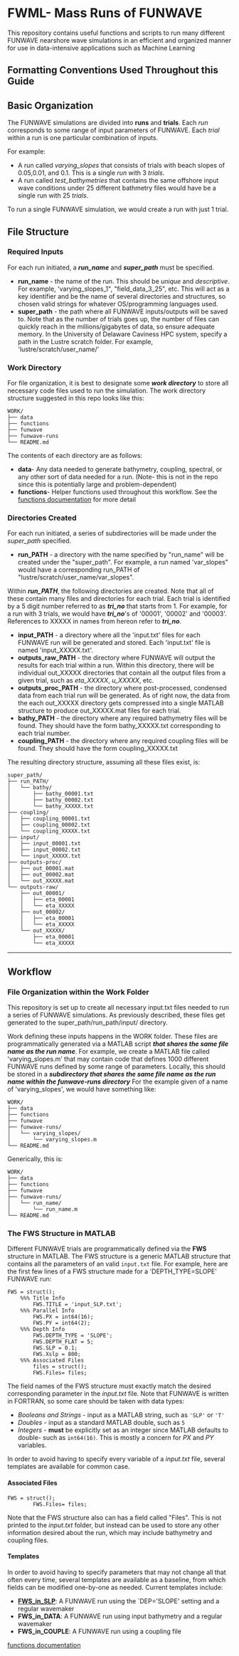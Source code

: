 # FWML- Mass Runs of FUNWAVE 

This repository contains useful functions and scripts to run many different FUNWAVE nearshore wave simulations in an efficient
and organized manner for use in data-intensive applications such as Machine Learning

## Formatting Conventions Used Throughout this Guide


## Basic Organization

The FUNWAVE simulations are divided into **runs** and **trials**. Each *run* corresponds to some 
range of input parameters of FUNWAVE. Each *trial* within a run is one particular combination 
of inputs.

For example:
* A run called *varying_slopes* that consists of trials with beach slopes of 0.05,0.01, and 0.1.
  This is a single *run* with 3 *trials*.
* A run called *test_bathymetries*  that contains the same offshore input wave conditions under 
25 different bathmetry files would have be a single run with 25 *trials*.

To run a single FUNWAVE simulation, we would create a run with just 1 trial. 

## File Structure



### Required Inputs

For each run initiated, a ***run_name*** and ***super_path*** must be specified.
* **run_name** - the name of the run. This should be *unique* and *descriptive*. For example, 
'varying_slopes_1", "field_data_3_25", etc. This will act as a key identifier and be the name 
of several directories and structures, so chosen valid strings for whatever OS/programming
languages used.
* **super_path** - the path where all FUNWAVE inputs/outputs will be saved to. Note that as
the number of trials goes up, the number of files can quickly reach in the millions/gigabytes
of data, so ensure adequate memory. In the University of Delaware Caviness HPC system, specify
a path in the Lustre scratch folder. For example, 'lustre/scratch/user_name/'

### Work Directory

For file organization, it is best to designate some ***work directory*** to store all 
necessary code files used to run the simulation. The work directory structure suggested in
this repo looks like this:

```
WORK/
├── data
├── functions
├── funwave
├── funwave-runs
└── README.md
```

The contents of each directory are as follows:

* **data**- Any data needed to generate bathymetry, coupling, spectral, or any other sort 
of data needed for a run. (Note- this is not in the repo since this is potentially large
and problem-dependent)
* **functions**- Helper functions used throughout this workflow. 
See the [functions documentation](doc/functions.md) for more detail

### Directories Created

For each run initiated, a series of subdirectories will be made under the *super_path* specified.
* **run_PATH** - a directory with the name specified by "run_name" will be created under the
"super_path". For example, a run named 'var_slopes" would have a corresponding run_PATH
of "lustre/scratch/user_name/var_slopes".

Within ***run_PATH***, the following directories are created. Note that all of these contain many files and
directories for each trial. Each trial is identified by a 5 digit number referred to as 
***tri_no*** that starts from 1. For example, for a run with 3 trials, we would have ***tri_no***'s
of '00001', '00002' and '00003'. References to XXXXX in names from hereon refer to ***tri_no***.
* **input_PATH** - a directory where all the 'input.txt' files for each FUNWAVE run will be 
generated and stored. Each 'input.txt' file is named 'input_XXXXX.txt'.
* **outputs_raw_PATH** - the directory where FUNWAVE will output the results for each trial within a run. 
Within this directory, there will be individual out_XXXXX directories that contain all the output files
from a given trial, such as *eta_XXXXX*, *u_XXXXX*, etc.
* **outputs_proc_PATH** - the directory where post-processed, condensed data from each trial run will be
generated. As of right now, the data from the each out_XXXXX directory gets compressed into a single MATLAB 
structure to produce out_XXXXX.mat files for each trial.
* **bathy_PATH** - the directory where any required bathymetry files will be found. They should have the 
form bathy_XXXXX.txt corresponding to each trial number.
* **coupling_PATH** - the directory where any required coupling files will be found. They should have the 
form coupling_XXXXX.txt

The resulting directory structure, assuming all these files exist, is:

```
super_path/
├── run_PATH/
│   └── bathy/
│       ├── bathy_00001.txt
│       ├── bathy_00002.txt
│       └── bathy_XXXXX.txt
├── coupling/
│   ├── coupling_00001.txt
│   ├── coupling_00002.txt
│   └── coupling_XXXXX.txt
├── input/
│   ├── input_00001.txt
│   ├── input_00002.txt
│   └── input_XXXXX.txt
├── outputs-proc/
│   ├── out_00001.mat
│   ├── out_00002.mat
│   └── out_XXXXX.mat
└── outputs-raw/
    ├── out_00001/
    │   ├── eta_00001
    │   └── eta_XXXXX
    ├── out_00002/
    │   ├── eta_00001
    │   └── eta_XXXXX
    └── out_XXXXX/
        ├── eta_00001
        └── eta_XXXXX
```

---

## Workflow

### File Organization within the Work Folder
This repository is set up to create all necessary input.txt files needed to run a series 
of FUNWAVE simulations. As previously described, these files get generated to the 
super_path/run_path/input/ directory. 

Work defining these inputs happens in the WORK folder. These files are programmatically generated via a 
MATLAB script ***that shares the same file name as the run name***. For example, we create
a MATLAB file called 'varying_slopes.m' that may contain code that defines 1000 different FUNWAVE
runs defined by some range of parameters. Locally, this should be stored
in a ***subdirectory that shares the same file name as the run name within the funwave-runs directory*** 
For the example given of a name of 'varying_slopes', we would have something like:
```
WORK/
├── data
├── functions
├── funwave
├── funwave-runs/
│   └── varying_slopes/
│       └── varying_slopes.m
└── README.md
```

Generically, this is:
```
WORK/
├── data
├── functions
├── funwave
├── funwave-runs/
│   └── run_name/
│       └── run_name.m
└── README.md
```

### The FWS Structure in MATLAB
Different FUNWAVE trials are programmatically defined via the **FWS** structure in MATLAB. The FWS structure
is a generic MATLAB structure that contains all the parameters of an valid `input.txt` file. For example, here
are the first few lines of a FWS structure made for a 'DEPTH_TYPE=SLOPE' FUNWAVE run:

```
FWS = struct();
    %%% Title Info
        FWS.TITLE = 'input_SLP.txt';
    %%% Parallel Info
        FWS.PX = int64(16); 
        FWS.PY = int64(2);
    %%% Depth Info
        FWS.DEPTH_TYPE = 'SLOPE';
        FWS.DEPTH_FLAT = 5; 
        FWS.SLP = 0.1;
        FWS.Xslp = 800; 
	%%% Associated Files
        files = struct();
        FWS.Files= files;
```

The field names of the FWS structure must exactly match the desired corresponding parameter in the *input.txt*
file. Note that FUNWAVE is written in FORTRAN, so some care should be taken with data types:

* *Booleans and Strings* - input as a MATLAB string, such as `'SLP'` or `'T'`
* *Doubles* - input as a standard MATLAB double, such as `5`
* *Integers* - **must** be explicitly set as an integer since MATLAB defaults to double- such as `int64(16)`. 
This is mostly a concern for *PX* and *PY* variables.

In order to avoid having to specify every variable of a *input.txt* file, several templates are available 
for common case. 

#### Associated Files
```
FWS = struct();
        FWS.Files= files;
```
Note that the FWS structure also can has a field called "Files". This is not printed to the *input.txt* folder,
but instead can be used to store any other information desired about the run, which may include bathymetry
and coupling files.

#### Templates
In order to avoid having to specify parameters that may not change all that often every time, several
templates are available as a baseline, from which fields can be modified one-by-one as needed. Current
templates include:
* [**FWS_in_SLP**](doc/input/templates/FWS_in_SLP.md): A FUNWAVE run using the `DEP='SLOPE' setting and a regular wavemaker
* **FWS_in_DATA**: A FUNWAVE run using input bathymetry and a regular wavemaker
* **FWS_in_COUPLE**: A FUNWAVE run using a coupling file

[functions documentation](doc/functions.md)
